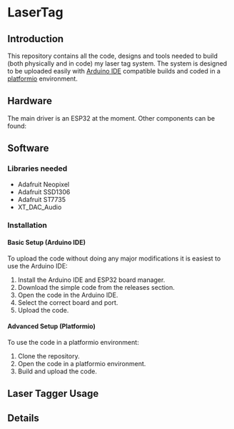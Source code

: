 # LaserTag

## Introduction
This repository contains all the code, designs and tools needed to build (both physically and in code) my laser tag system.
The system is designed to be uploaded easily with [Arduino IDE](https://www.arduino.cc/) compatible builds and coded 
in a [platformio](https://platformio.org/) environment.

## Hardware
The main driver is an ESP32 at the moment.
Other components can be found:

## Software
### Libraries needed
- Adafruit Neopixel
- Adafruit SSD1306
- Adafruit ST7735
- XT_DAC_Audio

### Installation
#### Basic Setup (Arduino IDE)
To upload the code without doing any major modifications it is easiest to use the Arduino IDE:
1. Install the Arduino IDE and ESP32 board manager.
2. Download the simple code from the releases section.
3. Open the code in the Arduino IDE.
4. Select the correct board and port.
5. Upload the code.

#### Advanced Setup (Platformio)
To use the code in a platformio environment:
1. Clone the repository.
2. Open the code in a platformio environment.
3. Build and upload the code.

## Laser Tagger Usage

## Details



